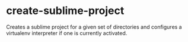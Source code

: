 create-sublime-project
======================

Creates a sublime project for a given set of directories and configures a virtualenv interpreter if one is currently activated.

